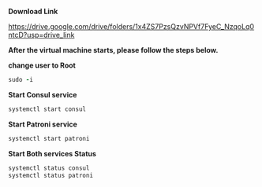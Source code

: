 **Download Link**  <br />

https://drive.google.com/drive/folders/1x4ZS7PzsQzvNPVf7FyeC_NzqoLq0ntcD?usp=drive_link

**After the virtual machine starts, please follow the steps below.**

**change user to Root**
```ruby
sudo -i
```
**Start Consul service**

```ruby
systemctl start consul
```

**Start Patroni service**

```ruby
systemctl start patroni
```
**Start Both services Status**
```ruby
systemctl status consul
systemctl status patroni
```
